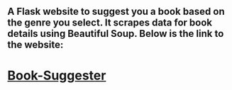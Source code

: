 ## A Flask website to suggest you a book based on the genre you select. It scrapes data for book details using Beautiful Soup. Below is the link to the website:
# [Book-Suggester](https://book-suggester.herokuapp.com/)
